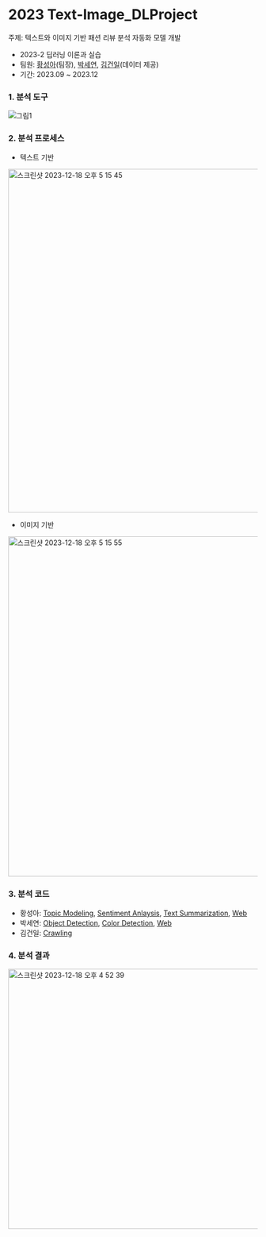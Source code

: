 # 2023 Text-Image_DLProject
주제: 텍스트와 이미지 기반 패션 리뷰 분석 자동화 모델 개발

- 2023-2 딥러닝 이론과 실습
- 팀원: [황성아](https://github.com/SungaHwang)(팀장), [박세연](https://github.com/irina0627), [김건일](https://github.com/lurker18)(데이터 제공)
- 기간: 2023.09 ~ 2023.12

### 1. 분석 도구
![그림1](https://github.com/SungaHwang/Text-Image_DLProject/assets/74399508/0b3cdb8f-8709-46f2-8af7-1a66b86efd3b)

### 2. 분석 프로세스
- 텍스트 기반
<img width="692" alt="스크린샷 2023-12-18 오후 5 15 45" src="https://github.com/SungaHwang/Text-Image_DLProject/assets/74399508/e3f8ee1d-6c5d-4b87-8c11-b44ddcf87c56">

- 이미지 기반
<img width="685" alt="스크린샷 2023-12-18 오후 5 15 55" src="https://github.com/SungaHwang/Text-Image_DLProject/assets/74399508/e1aa13b9-b6ad-4e3a-b1f5-0ebc045d944f">


### 3. 분석 코드
- 황성아: [Topic Modeling](https://github.com/SungaHwang/Text-Image_DLProject/tree/main/Topic_modeling), [Sentiment Anlaysis](https://github.com/SungaHwang/Text-Image_DLProject/tree/main/Sentiment_Analysis), [Text Summarization](https://github.com/SungaHwang/Text-Image_DLProject/tree/main/Text_Summarization), [Web](https://github.com/SungaHwang/Text-Image_DLProject/tree/main/musinsaclone-main)
- 박세연: [Object Detection](https://github.com/SungaHwang/Text-Image_DLProject/tree/main/object_detection), [Color Detection](https://github.com/SungaHwang/Text-Image_DLProject/tree/main/color_detection), [Web](https://github.com/SungaHwang/Text-Image_DLProject/tree/main/musinsaclone-main)
- 김건일: [Crawling](https://github.com/SungaHwang/Text-Image_DLProject/tree/main/Crawling)

### 4. 분석 결과
<img width="524" alt="스크린샷 2023-12-18 오후 4 52 39" src="https://github.com/SungaHwang/Text-Image_DLProject/assets/74399508/fc7753ad-2147-4d29-8a52-d2b25567712a">
